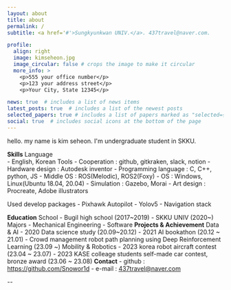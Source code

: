 ```yaml
---
layout: about
title: about
permalink: /
subtitle: <a href='#'>Sungkyunkwan UNIV.</a>. 437travel@naver.com.

profile:
  align: right
  image: kimseheon.jpg
  image_circular: false # crops the image to make it circular
  more_info: >
    <p>555 your office number</p>
    <p>123 your address street</p>
    <p>Your City, State 12345</p>

news: true  # includes a list of news items
latest_posts: true  # includes a list of the newest posts
selected_papers: true # includes a list of papers marked as "selected={true}"
social: true  # includes social icons at the bottom of the page
---
```

hello. my name is kim seheon. I'm undergraduate student in SKKU.

**Skills**
    Language    
      - English, Korean
    Tools
      - Cooperation : github, gitkraken, slack, notion
      - Hardware design : Autodesk inventor
      - Programming language : C, C++, python, JS
      - Middle OS : ROS(Melodic), ROS2(Foxy)
      - OS : Windows, Linux(Ubuntu 18.04, 20.04)
      - Simulation : Gazebo, Morai
      - Art design : Procreate, Adobe illustrators </p>
    Used develop packages
      - Pixhawk Autopilot
      - Yolov5
      - Navigation stack

**Education**
    School
      - Bugil high school (2017~2019)
      - SKKU UNIV (2020~)
    Majors
      - Mechanical Engineering
      - Software
**Projects & Achievement**
    Data & AI
      - 2020 Data science study (20.09~20.12)
      - 2021 AI bookathon (20.12 ~ 21.01)
      - Crowd management robot path planning using Deep Reinforcement Learning (23.09 ~)
    Mobility & Robotics
      - 2023 korea robot aircraft contest (23.04 ~ 23.07)
      - 2023 KASE colleage students self-made car contest, bronze award (23.06 ~ 23.08)
**Contact**
      - github : https://github.com/Snowor1d
      - e-mail : 437travel@naver.com

  

--